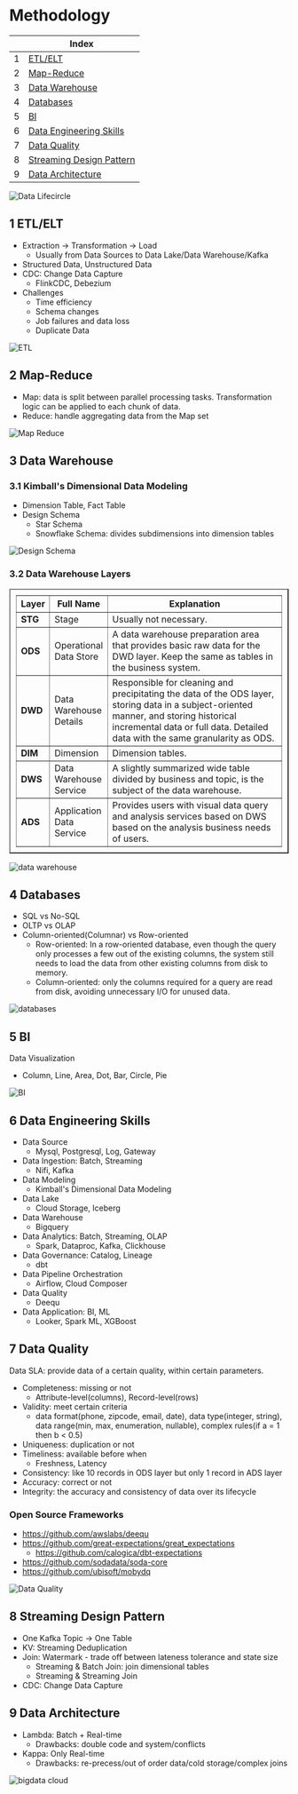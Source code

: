 # Methodology

| |Index|
|---|---|
|1|[ETL/ELT](#etl)|
|2|[Map-Reduce](#mr)|
|3|[Data Warehouse](#dw)|
|4|[Databases](#db)|
|5|[BI](#bi)|
|6|[Data Engineering Skills](#de)|
|7|[Data Quality](#quality)|
|8|[Streaming Design Pattern](#streaming)|
|9|[Data Architecture](#architecture)|

![Data Lifecircle](https://github.com/barneywill/bigdata_demo/blob/main/imgs/data_lifecircle.jpg)

## <a id='etl'></a>1 ETL/ELT
- Extraction -> Transformation -> Load
  - Usually from Data Sources to Data Lake/Data Warehouse/Kafka
- Structured Data, Unstructured Data
- CDC: Change Data Capture
  - FlinkCDC, Debezium
- Challenges
  - Time efficiency
  - Schema changes
  - Job failures and data loss
  - Duplicate Data

![ETL](https://github.com/barneywill/bigdata_demo/blob/main/imgs/etl.jpg)

## <a id='mr'></a>2 Map-Reduce
- Map: data is split between parallel processing tasks. Transformation logic can be applied to each chunk of data.
- Reduce: handle aggregating data from the Map set

![Map Reduce](https://github.com/barneywill/bigdata_demo/blob/main/imgs/mr.jpg)

## <a id='dw'></a>3 Data Warehouse

### 3.1 Kimball's Dimensional Data Modeling
- Dimension Table, Fact Table
- Design Schema
  - Star Schema
  - Snowflake Schema: divides subdimensions into dimension tables

![Design Schema](https://github.com/barneywill/bigdata_demo/blob/main/imgs/design_schema.jpg)

### 3.2 Data Warehouse Layers

<table border="2" style="width:100%; padding: 10px;">
    <tr style="height:30px;"><th style="width:5%;text-align: center;">Layer</th><th style="width:20%;text-align: center;">Full Name</th><th style="text-align: center;">Explanation</th></tr>
    <tr><td style="font-weight:bold;">STG</td><td>Stage</td><td>Usually not necessary.</td></tr>
    <tr><td style="font-weight:bold;">ODS</td><td>Operational Data Store</td><td>A data warehouse preparation area that provides basic raw data for the DWD layer. Keep the same as tables in the business system.</td></tr>
    <tr><td style="font-weight:bold;">DWD</td><td>Data Warehouse Details</td><td>Responsible for cleaning and precipitating the data of the ODS layer, storing data in a subject-oriented manner, and storing historical incremental data or full data. Detailed data with the same granularity as ODS.</td></tr>
    <tr><td style="font-weight:bold;">DIM</td><td>Dimension</td><td>Dimension tables.</td></tr>
    <tr><td style="font-weight:bold;">DWS</td><td>Data Warehouse Service</td><td>A slightly summarized wide table divided by business and topic, is the subject of the data warehouse.</td></tr>
    <tr><td style="font-weight:bold;">ADS</td><td>Application Data Service</td><td>Provides users with visual data query and analysis services based on DWS based on the analysis business needs of users. </td></tr>
</table>

![data warehouse](https://github.com/barneywill/bigdata_demo/blob/main/imgs/data_warehouse.jpeg)

## <a id='db'></a>4 Databases
- SQL vs No-SQL
- OLTP vs OLAP
- Column-oriented(Columnar) vs Row-oriented
  - Row-oriented: In a row-oriented database, even though the query only processes a few out of the existing columns, the system still needs to load the data from other existing columns from disk to memory. 
  - Column-oriented: only the columns required for a query are read from disk, avoiding unnecessary I/O for unused data.

![databases](https://github.com/barneywill/bigdata_demo/blob/main/imgs/databases.jpeg)


## <a id='bi'></a>5 BI
Data Visualization
- Column, Line, Area, Dot, Bar, Circle, Pie

![BI](https://github.com/barneywill/bigdata_demo/blob/main/imgs/bi_charts.jpeg)

## <a id='de'></a>6 Data Engineering Skills
- Data Source
  - Mysql, Postgresql, Log, Gateway
- Data Ingestion: Batch, Streaming
  - Nifi, Kafka
- Data Modeling
  - Kimball's Dimensional Data Modeling
- Data Lake
  - Cloud Storage, Iceberg
- Data Warehouse
  - Bigquery
- Data Analytics: Batch, Streaming, OLAP
  - Spark, Dataproc, Kafka, Clickhouse
- Data Governance: Catalog, Lineage
  - dbt
- Data Pipeline Orchestration
  - Airflow, Cloud Composer
- Data Quality
  - Deequ
- Data Application: BI, ML
  - Looker, Spark ML, XGBoost

## <a id='quality'></a> 7 Data Quality
Data SLA: provide data of a certain quality, within certain parameters.
- Completeness: missing or not
  - Attribute-level(columns), Record-level(rows)
- Validity: meet certain criteria
  - data format(phone, zipcode, email, date), data type(integer, string), data range(min, max, enumeration, nullable), complex rules(if a = 1 then b < 0.5)
- Uniqueness: duplication or not
- Timeliness: available before when
  - Freshness, Latency
- Consistency: like 10 records in ODS layer but only 1 record in ADS layer
- Accuracy: correct or not
- Integrity: the accuracy and consistency of data over its lifecycle

### Open Source Frameworks
- https://github.com/awslabs/deequ
- https://github.com/great-expectations/great_expectations
  - https://github.com/calogica/dbt-expectations
- https://github.com/sodadata/soda-core
- https://github.com/ubisoft/mobydq
  
![Data Quality](https://github.com/barneywill/bigdata_demo/blob/main/imgs/data_quality.jpg)

## <a id='streaming'></a> 8 Streaming Design Pattern
- One Kafka Topic -> One Table
- KV: Streaming Deduplication
- Join: Watermark - trade off between lateness tolerance and state size
  - Streaming & Batch Join: join dimensional tables
  - Streaming & Streaming Join
- CDC: Change Data Capture

## <a id='architecture'></a> 9 Data Architecture
- Lambda: Batch + Real-time
  - Drawbacks: double code and system/conflicts
- Kappa: Only Real-time
  - Drawbacks: re-precess/out of order data/cold storage/complex joins

![bigdata cloud](https://github.com/barneywill/bigdata_demo/blob/main/imgs/bigdata_cloud.jpg)

